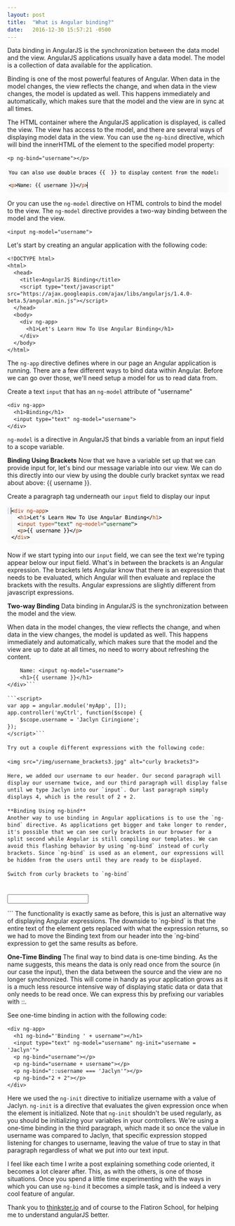 ```yaml
---
layout: post
title:  "What is Angular binding?"
date:   2016-12-30 15:57:21 -0500
---
```

Data binding in AngularJS is the synchronization between the data model and the view. AngularJS applications usually have a data model. The model is a collection of data available for the application.

Binding is one of the most powerful features of Angular. When data in the model changes, the view reflects the change, and when data in the view changes, the model is updated as well. This happens immediately and automatically, which makes sure that the model and the view are in sync at all times.

The HTML container where the AngularJS application is displayed, is called the view.
The view has access to the model, and there are several ways of displaying model data in the view.
You can use the `ng-bind` directive, which will bind the innerHTML of the element to the specified model property:

```
<p ng-bind="username"></p>
```
<img src="/img/username_brackets1.jpg" alt="curly brackets">

Or you can use the `ng-model` directive on HTML controls to bind the model to the view.
The `ng-model` directive provides a two-way binding between the model and the view.

```
<input ng-model="username">
```

Let's start by creating an angular application with the following code:

```
<!DOCTYPE html>
<html>
  <head>
    <title>AngularJS Binding</title>
    <script type="text/javascript" src="https://ajax.googleapis.com/ajax/libs/angularjs/1.4.0-beta.5/angular.min.js"></script>
  </head>
  <body>
    <div ng-app>
      <h1>Let's Learn How To Use Angular Binding</h1>
    </div>
  </body>
</html>
```

The `ng-app` directive defines where in our page an Angular application is running. There are a few different ways to bind data within Angular. Before we can go over those, we'll need setup a model for us to read data from.

Create a text `input` that has an `ng-model` attribute of "username"

```
<div ng-app>
  <h1>Binding</h1>
  <input type="text" ng-model="username">
</div>
```

`ng-model` is a directive in AngularJS that binds a variable from an input field to a scope variable.

**Binding Using Brackets**
Now that we have a variable set up that we can provide input for, let's bind our message variable into our view. We can do this directly into our view by using the double curly bracket syntax we read about above: \{\{ username \}\}.

Create a paragraph tag underneath our `input` field to display our input

<img src="/img/username_brackets2.jpg" alt="curly brackets2">

Now if we start typing into our `input` field, we can see the text we're typing appear below our input field. What's in between the brackets is an Angular expression. The brackets lets Angular know that there is an expression that needs to be evaluated, which Angular will then evaluate and replace the brackets with the results. Angular expressions are slightly different from javascript expressions.


**Two-way Binding**
Data binding in AngularJS is the synchronization between the model and the view.

When data in the model changes, the view reflects the change, and when data in the view changes, the model is updated as well. This happens immediately and automatically, which makes sure that the model and the view are up to date at all times, no need to worry about refreshing the content.

```<div ng-app="myApp" ng-controller="myCtrl">
    Name: <input ng-model="username">
    <h1>{{ username }}</h1>
</div>```

```<script>
var app = angular.module('myApp', []);
app.controller('myCtrl', function($scope) {
    $scope.username = 'Jaclyn Ciringione';
});
</script>```

Try out a couple different expressions with the following code:

<img src="/img/username_brackets3.jpg" alt="curly brackets3">

Here, we added our username to our header. Our second paragraph will display our username twice, and our third paragraph will display false until we type Jaclyn into our `input`. Our last paragraph simply displays 4, which is the result of 2 + 2.

**Binding Using ng-bind**
Another way to use binding in Angular applications is to use the `ng-bind` directive. As applications get bigger and take longer to render, it's possible that we can see curly brackets in our browser for a split second while Angular is still compiling our templates. We can avoid this flashing behavior by using `ng-bind` instead of curly brackets. Since `ng-bind` is used as an element, our expressions will be hidden from the users until they are ready to be displayed.

Switch from curly brackets to `ng-bind`

```
<div ng-app>
  <h1 ng-bind="'Binding ' + username"></h1>
  <input type="text" ng-model="username">
  <p ng-bind="username"></p>
  <p ng-bind="username + username"></p>
  <p ng-bind="username === 'Jaclyn'"></p>
  <p ng-bind="2 + 2"></p>
</div>
```
The functionality is exactly same as before, this is just an alternative way of displaying Angular expressions. The downside to `ng-bind` is that the entire text of the element gets replaced with what the expression returns, so we had to move the Binding text from our header into the `ng-bind` expression to get the same results as before.

**One-Time Binding**
The final way to bind data is one-time binding. As the name suggests, this means the data is only read once from the source (in our case the input), then the data between the source and the view are no longer synchronized. This will come in handy as your application grows as it is a much less resource intensive way of displaying static data or data that only needs to be read once. We can express this by prefixing our variables with ::.

See one-time binding in action with the following code:

```
<div ng-app>
  <h1 ng-bind="'Binding ' + username"></h1>
  <input type="text" ng-model="username" ng-init="username = 'Jaclyn'">
  <p ng-bind="username"></p>
  <p ng-bind="username + username"></p>
  <p ng-bind="::username === 'Jaclyn'"></p>
  <p ng-bind="2 + 2"></p>
</div>
```
Here we used the `ng-init` directive to initialize username with a value of Jaclyn. `ng-init` is a directive that evaluates the given expression once when the element is initialized. Note that `ng-init` shouldn't be used regularly, as you should be initializing your variables in your controllers. We're using a one-time binding in the third paragraph, which made it so once the value in username was compared to Jaclyn, that specific expression stopped listening for changes to username, leaving the value of true to stay in that paragraph regardless of what we put into our text input.

I feel like each time I write a post explaining something code oriented, it becomes a lot clearer after. This, as with the others, is one of those situations. Once you spend a little time experimenting with the ways in which you can use `ng-bind` it becomes a simple task, and is indeed a very cool feature of angular. 

Thank you to <a href="https://thinkster.io/a-better-way-to-learn-angularjs">thinkster.io</a> and of course to the Flatiron School, for helping me to understand angularJS better.
